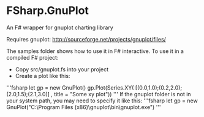 FSharp.GnuPlot
==============

An F# wrapper for gnuplot charting library

Requires gnuplot: http://sourceforge.net/projects/gnuplot/files/

The samples folder shows how to use it in F# interactive. To use it in a compiled F# project:
* Copy src/gnuplot.fs into your project
* Create a plot like this:

'''fsharp
let gp = new GnuPlot()
gp.Plot(Series.XY( [(0.0,1.0);(0.2,2.0);(2.0,1.5);(2.1,3.0)] , title = "Some xy plot"))
'''
If the gnuplot folder is not in your system path, you may need to specify it like this:
'''fsharp
let gp = new GnuPlot("C:\\Program Files (x86)\\gnuplot\\bin\\gnuplot.exe")
'''